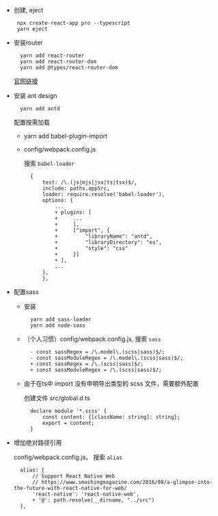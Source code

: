 *  创建, eject

        npx create-react-app pro --typescript
        yarn eject

* 安装router

        yarn add react-router
        yarn add react-router-dom
        yarn add @types/react-router-dom
        
    [官网链接](https://reacttraining.com/react-router/web/api/Route/render-func)

* 安装 ant design

        yarn add antd

    配置按需加载

    * yarn add babel-plugin-import

    * config/webpack.config.js  

        搜索 `babel-loader`

            {
                test: /\.(js|mjs|jsx|ts|tsx)$/,
                include: paths.appSrc,
                loader: require.resolve('babel-loader'),
                options: {
                    ...
                    + plugins: [
                    +     ...
                    +     ],
                    +     ["import", {
                    +         "libraryName": "antd",
                    +         "libraryDirectory": "es",
                    +         "style": "css"
                    +     }]
                    + ],
                    ...
                },
                },

* 配置sass

    * 安装

            yarn add sass-loader
            yarn add node-sass

    * （个人习惯）config/webpack.config.js, 搜索 `sass`

            - const sassRegex = /\.model\.(scss|sass)$/;
            - const sassModuleRegex = /\.model\.(scss|sass)$/;
            + const sassRegex = /\.(scss|sass)$/;
            + const sassModuleRegex = /\.(scss|sass)$/;

    * 由于在ts中 import 没有申明导出类型的 scss 文件，需要额外配置

        创建文件 src/global.d.ts

            declare module '*.scss' {
                const content: {[className: string]: string};
                export = content;
            }

* 增加绝对路径引用

    config/webpack.config.js， 搜索 `alias`

        alias: {
            // Support React Native Web
            // https://www.smashingmagazine.com/2016/08/a-glimpse-into-the-future-with-react-native-for-web/
            'react-native': 'react-native-web',
            + '@': path.resolve(__dirname, "../src")
        },